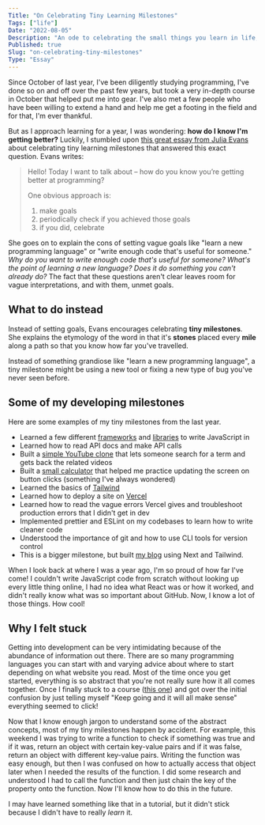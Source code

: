 ```yaml
---
Title: "On Celebrating Tiny Learning Milestones"
Tags: ["life"]
Date: "2022-08-05"
Description: "An ode to celebrating the small things you learn in life, daily."
Published: true
Slug: "on-celebrating-tiny-milestones"
Type: "Essay"
---
```

Since October of last year, I've been diligently studying programming, I've done so on and off over the past few years, but took a very in-depth course in October that helped put me into gear. I've also met a few people who have been willing to extend a hand and help me get a footing in the field and for that, I'm ever thankful.

But as I approach learning for a year, I was wondering: **how do I know I'm getting better?** Luckily, I stumbled upon [this great essay from Julia Evans](https://jvns.ca/blog/2022/03/13/celebrate-tiny-learning-milestones/) about celebrating tiny learning milestones that answered this exact question. Evans writes:

> Hello! Today I want to talk about – how do you know you’re getting
> better at programming?
> 
> One obvious approach is:
> 
> 1.  make goals
> 2.  periodically check if you achieved those goals
> 3.  if you did, celebrate

She goes on to explain the cons of setting vague goals like "learn a new programming language" or "write enough code that's useful for someone." *Why do you want to write enough code that's useful for someone?* *What's the point of learning a new language? Does it do something you can't already do?* The fact that these questions aren't clear leaves room for vague interpretations, and with them, unmet goals.

## What to do instead
Instead of setting goals, Evans encourages celebrating **tiny milestones**. She explains the etymology of the word in that it's **stones** placed every **mile** along a path so that you know how far you've travelled.

Instead of something grandiose like "learn a new programming language", a tiny milestone might be using a new tool or fixing a new type of bug you've never seen before.

## Some of my developing milestones
Here are some examples of my tiny milestones from the last year.

 - Learned a few different [frameworks](https://nextjs.org/) and [libraries](https://reactjs.org/) to write JavaScript in
 - Learned how to read API docs and make API calls
 - Built a [simple YouTube clone](https://github.com/dmabery/yt-clone) that lets someone search for a term and gets back the related videos
 - Built a [small calculator](https://github.com/dmabery/cool-calculator) that helped me practice updating the screen on button clicks (something I've always wondered)
 - Learned the basics of [Tailwind](https://tailwindcss.com/)
 - Learned how to deploy a site on [Vercel](https://vercel.com/)
 - Learned how to read the vague errors Vercel gives and troubleshoot production errors that I didn't get in dev
 - Implemented prettier and ESLint on my codebases to learn how to write cleaner code
 - Understood the importance of git and how to use CLI tools for version control
 - This is a bigger milestone, but built [my blog](https://www.daltonmabery.com/) using Next and Tailwind.

When I look back at where I was a year ago, I'm so proud of how far I've come! I couldn't write JavaScript code from scratch without looking up every little thing online, I had no idea what React was or how it worked, and didn't really know what was so important about GitHub. Now, I know a lot of those things. How cool!

## Why I felt stuck
Getting into development can be very intimidating because of the abundance of information out there. There are so many programming languages you can start with and varying advice about where to start depending on what website you read. Most of the time once you get started, everything is so abstract that you're not really sure how it all comes together. Once I finally stuck to a course ([this one](https://www.udemy.com/course/the-web-developer-bootcamp/)) and got over the initial confusion by just telling myself "Keep going and it will all make sense" everything seemed to click!

Now that I know enough jargon to understand some of the abstract concepts, most of my tiny milestones happen by accident. For example, this weekend I was trying to write a function to check if something was true and if it was, return an object with certain key-value pairs and if it was false, return an object with different key-value pairs. Writing the function was easy enough, but then I was confused on how to actually access that object later when I needed the results of the function. I did some research and understood I had to call the function and then just chain the key of the property onto the function. Now I'll know how to do this in the future.

I may have learned something like that in a tutorial, but it didn't stick because I didn't have to really *learn* it.